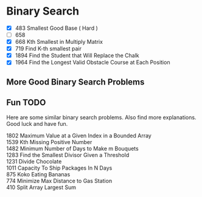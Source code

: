 # Binary Search

- [x] 483 Smallest Good Base ( Hard )
- [ ] 658 
- [x] 668  Kth Smallest in Multiply Matrix
- [x] 719  Find K-th smallest pair
- [x] 1894 Find the Student that Will Replace the Chalk
- [x] 1964 Find the Longest Valid Obstacle Course at Each Position

## More Good Binary Search Problems


## Fun TODO
Here are some similar binary search problems.
Also find more explanations.
Good luck and have fun.

1802 Maximum Value at a Given Index in a Bounded Array  
1539 Kth Missing Positive Number  
1482 Minimum Number of Days to Make m Bouquets  
1283 Find the Smallest Divisor Given a Threshold  
1231 Divide Chocolate  
1011 Capacity To Ship Packages In N Days  
875  Koko Eating Bananas  
774  Minimize Max Distance to Gas Station  
410  Split Array Largest Sum
